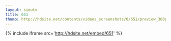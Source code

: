 ```yaml
---
layout: sieutv
title: 651
thumb: http://hdsite.net/contents/videos_screenshots/0/651/preview_360p.mp4.jpg
---
```

{% include iframe src='http://hdsite.net/embed/651' %}
 
